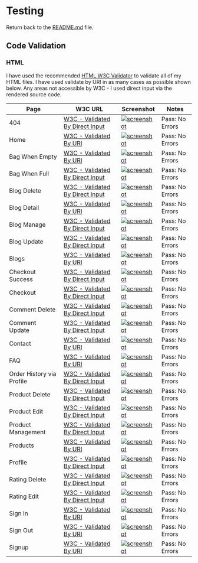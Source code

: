 # Testing

Return back to the [README.md](https://github.com/leec313/Fetch-and-Feast/blob/main/README.md) file.

## Code Validation

### HTML

I have used the recommended [HTML W3C Validator](https://validator.w3.org/) to validate all of my HTML files. I have used validate by URI in as many cases as possible shown below. Any areas not accessible by W3C - I used direct input via the rendered source code.

| Page | W3C URL | Screenshot | Notes |
| --- | --- | --- | --- |
| 404 | [W3C - Validated By Direct Input](https://validator.w3.org/#validate_by_input) | [![screenshot](https://github.com/leec313/Fetch-and-Feast/blob/main/readme-images/testing-images/val-404.png)](https://raw.githubusercontent.com/leec313/Fetch-and-Feast/main/testing-images/val-404.png) | Pass: No Errors |
| Home | [W3C - Validated By URI](https://validator.w3.org/#validate_by_uri) | [![screenshot](https://github.com/leec313/Fetch-and-Feast/blob/main/readme-images/testing-images/val-home.png)](https://raw.githubusercontent.com/leec313/Fetch-and-Feast/main/testing-images/val-home.png) | Pass: No Errors |
| Bag When Empty | [W3C - Validated By URI](https://validator.w3.org/#validate_by_uri) | [![screenshot](https://github.com/leec313/Fetch-and-Feast/blob/main/readme-images/testing-images/val-bag-empty.png)](https://raw.githubusercontent.com/leec313/Fetch-and-Feast/main/testing-images/val-bag-empty.png) | Pass: No Errors |
| Bag When Full | [W3C - Validated By Direct Input](https://validator.w3.org/#validate_by_input) | [![screenshot](https://github.com/leec313/Fetch-and-Feast/blob/main/readme-images/testing-images/val-bag-full.png)](https://raw.githubusercontent.com/leec313/Fetch-and-Feast/main/testing-images/val-bag-full.png) | Pass: No Errors |
| Blog Delete | [W3C - Validated By Direct Input](https://validator.w3.org/#validate_by_input) | [![screenshot](https://github.com/leec313/Fetch-and-Feast/blob/main/readme-images/testing-images/val-blog-delete.png)](https://raw.githubusercontent.com/leec313/Fetch-and-Feast/main/testing-images/val-blog-delete.png) | Pass: No Errors |
| Blog Detail | [W3C - Validated By URI](https://validator.w3.org/#validate_by_uri) | [![screenshot](https://github.com/leec313/Fetch-and-Feast/blob/main/readme-images/testing-images/val-blog-detail.png)](https://raw.githubusercontent.com/leec313/Fetch-and-Feast/main/testing-images/val-blog-detail.png) | Pass: No Errors |
| Blog Manage | [W3C - Validated By Direct Input](https://validator.w3.org/#validate_by_input) | [![screenshot](https://github.com/leec313/Fetch-and-Feast/blob/main/readme-images/testing-images/val-blog-manage.png)](https://raw.githubusercontent.com/leec313/Fetch-and-Feast/main/testing-images/val-blog-manage.png) | Pass: No Errors |
| Blog Update | [W3C - Validated By Direct Input](https://validator.w3.org/#validate_by_input) | [![screenshot](https://github.com/leec313/Fetch-and-Feast/blob/main/readme-images/testing-images/val-blog-update.png)](https://raw.githubusercontent.com/leec313/Fetch-and-Feast/main/testing-images/val-blog-update.png) | Pass: No Errors |
| Blogs | [W3C - Validated By URI](https://validator.w3.org/#validate_by_uri) | [![screenshot](https://github.com/leec313/Fetch-and-Feast/blob/main/readme-images/testing-images/val-blogs.png)](https://raw.githubusercontent.com/leec313/Fetch-and-Feast/main/testing-images/val-blogs.png) | Pass: No Errors |
| Checkout Success | [W3C - Validated By Direct Input](https://validator.w3.org/#validate_by_input) | [![screenshot](https://github.com/leec313/Fetch-and-Feast/blob/main/readme-images/testing-images/val-checkout-success.png)](https://raw.githubusercontent.com/leec313/Fetch-and-Feast/main/testing-images/val-checkout-success.png) | Pass: No Errors |
| Checkout | [W3C - Validated By Direct Input](https://validator.w3.org/#validate_by_input) | [![screenshot](https://github.com/leec313/Fetch-and-Feast/blob/main/readme-images/testing-images/val-checkout.png)](https://raw.githubusercontent.com/leec313/Fetch-and-Feast/main/testing-images/val-checkout.png) | Pass: No Errors |
| Comment Delete | [W3C - Validated By Direct Input](https://validator.w3.org/#validate_by_input) | [![screenshot](https://github.com/leec313/Fetch-and-Feast/blob/main/readme-images/testing-images/val-comment-delete.png)](https://raw.githubusercontent.com/leec313/Fetch-and-Feast/main/testing-images/val-comment-delete.png) | Pass: No Errors |
| Comment Update | [W3C - Validated By Direct Input](https://validator.w3.org/#validate_by_input) | [![screenshot](https://github.com/leec313/Fetch-and-Feast/blob/main/readme-images/testing-images/val-comment-update.png)](https://raw.githubusercontent.com/leec313/Fetch-and-Feast/main/testing-images/val-comment-update.png) | Pass: No Errors |
| Contact | [W3C - Validated By URI](https://validator.w3.org/#validate_by_uri) | [![screenshot](https://github.com/leec313/Fetch-and-Feast/blob/main/readme-images/testing-images/val-contact.png)](https://raw.githubusercontent.com/leec313/Fetch-and-Feast/main/testing-images/val-contact.png) | Pass: No Errors |
| FAQ | [W3C - Validated By URI](https://validator.w3.org/#validate_by_uri) | [![screenshot](https://github.com/leec313/Fetch-and-Feast/blob/main/readme-images/testing-images/val-faq.png)](https://raw.githubusercontent.com/leec313/Fetch-and-Feast/main/testing-images/val-faq.png) | Pass: No Errors |
| Order History via Profile | [W3C - Validated By Direct Input](https://validator.w3.org/#validate_by_input) | [![screenshot](https://github.com/leec313/Fetch-and-Feast/blob/main/readme-images/testing-images/val-order-history.png)](https://raw.githubusercontent.com/leec313/Fetch-and-Feast/main/testing-images/val-order-history.png) | Pass: No Errors |
| Product Delete | [W3C - Validated By Direct Input](https://validator.w3.org/#validate_by_input) | [![screenshot](https://github.com/leec313/Fetch-and-Feast/blob/main/readme-images/testing-images/val-product-delete.png)](https://raw.githubusercontent.com/leec313/Fetch-and-Feast/main/testing-images/val-product-delete.png) | Pass: No Errors |
| Product Edit | [W3C - Validated By Direct Input](https://validator.w3.org/#validate_by_input) | [![screenshot](https://github.com/leec313/Fetch-and-Feast/blob/main/readme-images/testing-images/val-product-edit.png)](https://raw.githubusercontent.com/leec313/Fetch-and-Feast/main/testing-images/val-product-edit.png) | Pass: No Errors |
| Product Management | [W3C - Validated By Direct Input](https://validator.w3.org/#validate_by_input) | [![screenshot](https://github.com/leec313/Fetch-and-Feast/blob/main/readme-images/testing-images/val-product-manage.png)](https://raw.githubusercontent.com/leec313/Fetch-and-Feast/main/testing-images/val-product-manage.png) | Pass: No Errors |
| Products | [W3C - Validated By URI](https://validator.w3.org/#validate_by_uri) | [![screenshot](https://github.com/leec313/Fetch-and-Feast/blob/main/readme-images/testing-images/val-products.png)](https://raw.githubusercontent.com/leec313/Fetch-and-Feast/main/testing-images/val-products.png) | Pass: No Errors |
| Profile | [W3C - Validated By Direct Input](https://validator.w3.org/#validate_by_input) | [![screenshot](https://github.com/leec313/Fetch-and-Feast/blob/main/readme-images/testing-images/val-profile.png)](https://raw.githubusercontent.com/leec313/Fetch-and-Feast/main/testing-images/val-profile.png) | Pass: No Errors |
| Rating Delete | [W3C - Validated By Direct Input](https://validator.w3.org/#validate_by_input) | [![screenshot](https://github.com/leec313/Fetch-and-Feast/blob/main/readme-images/testing-images/val-rating-delete.png)](https://raw.githubusercontent.com/leec313/Fetch-and-Feast/main/testing-images/val-rating-delete.png) | Pass: No Errors |
| Rating Edit | [W3C - Validated By Direct Input](https://validator.w3.org/#validate_by_input) | [![screenshot](https://github.com/leec313/Fetch-and-Feast/blob/main/readme-images/testing-images/val-rating-edit.png)](https://raw.githubusercontent.com/leec313/Fetch-and-Feast/main/testing-images/val-rating-edit.png) | Pass: No Errors |
| Sign In | [W3C - Validated By URI](https://validator.w3.org/#validate_by_uri) | [![screenshot](https://github.com/leec313/Fetch-and-Feast/blob/main/readme-images/testing-images/val-signin.png)](https://raw.githubusercontent.com/leec313/Fetch-and-Feast/main/testing-images/val-signin.png) | Pass: No Errors |
| Sign Out | [W3C - Validated By URI](https://validator.w3.org/#validate_by_uri) | [![screenshot](https://github.com/leec313/Fetch-and-Feast/blob/main/readme-images/testing-images/val-signout.png)](https://raw.githubusercontent.com/leec313/Fetch-and-Feast/main/testing-images/val-signout.png) | Pass: No Errors |
| Signup | [W3C - Validated By URI](https://validator.w3.org/#validate_by_uri) | [![screenshot](https://github.com/leec313/Fetch-and-Feast/blob/main/readme-images/testing-images/val-signup.png)](https://raw.githubusercontent.com/leec313/Fetch-and-Feast/main/testing-images/val-signup.png) | Pass: No Errors |